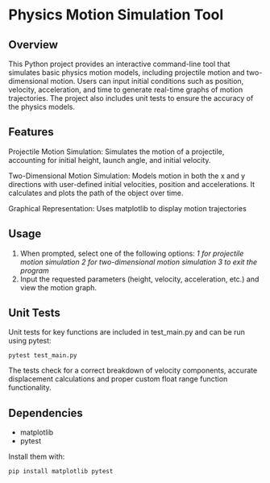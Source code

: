 # Physics Motion Simulation Tool
## Overview
This Python project provides an interactive command-line tool that simulates basic physics motion models, including projectile motion and two-dimensional motion. Users can input initial conditions such as position, velocity, acceleration, and time to generate real-time graphs of motion trajectories.
The project also includes unit tests to ensure the accuracy of the physics models.
## Features
Projectile Motion Simulation: Simulates the motion of a projectile, accounting for initial height, launch angle, and initial velocity.

Two-Dimensional Motion Simulation: Models motion in both the x and y directions with user-defined initial velocities, position and accelerations. It calculates and plots the path of the object over time.

Graphical Representation: Uses matplotlib to display motion trajectories
## Usage
1. When prompted, select one of the following options:
_1 for projectile motion simulation
2 for two-dimensional motion simulation
3 to exit the program_
2. Input the requested parameters (height, velocity, acceleration, etc.) and view the motion graph.
## Unit Tests
Unit tests for key functions are included in test_main.py and can be run using pytest:
```
pytest test_main.py
```
The tests check for a correct breakdown of velocity components, accurate displacement calculations and proper custom float range function functionality.
## Dependencies
- matplotlib
- pytest

Install them with:
```
pip install matplotlib pytest
```
